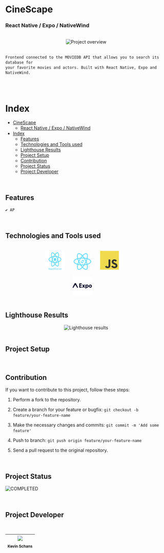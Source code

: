 # CineScape

### React Native / Expo / NativeWind

<br>

<div align="center">
  <img
    src="public/readme/project-overview.png"
    alt="Project overview"
    width="850"
  >
</div>

<br>

<div>

    Frontend connected to the MOVIEDB API that allows you to search its database for
    your favorite movies and actors. Built with React Native, Expo and NativeWind.

</div>

<br>
<br>

# Index

- [CineScape](#cinescape)
    - [React Native / Expo / NativeWind](#react-native--expo--nativewind)
- [Index](#index)
  - [Features](#features)
  - [Technologies and Tools used](#technologies-and-tools-used)
  - [Lighthouse Results](#lighthouse-results)
  - [Project Setup](#project-setup)
  - [Contribution](#contribution)
  - [Project Status](#project-status)
  - [Project Developer](#project-developer)

<br>

## Features

<div>

    ✔️ AP

</div>


<br>

## Technologies and Tools used

<div align="center">
  <br>
  <a href="https://reactnative.dev/" target="_blank" rel="noreferrer"> <img src="public/readme/react-native.svg" alt="React Native" width="60" height="60" style="margin-right: 24px" /></a>
  <a href="https://www.nativewind.dev/" target="_blank" rel="noreferrer"> <img src="public/readme/nativewind.svg" alt="Nativewind" width="55" height="52" style="margin-right: 24px" /></a>
  <a href="https://developer.mozilla.org/en-US/docs/Web/JavaScript" target="_blank" rel="noreferrer"> <img src="https://raw.githubusercontent.com/devicons/devicon/master/icons/javascript/javascript-original.svg" alt="JavaScript" width="60" height="60" style="margin-right: 24px" /></a>
  <br>
  <br>
  <a href="https://expo.dev/" target="_blank" rel="noreferrer"> <img src="public/readme/expo.svg" alt="Expo" width="60" height="60" style="margin-right: 24px" /></a>

</div>

<br>

## Lighthouse Results

<div align="center">
  <img
    src="public/readme/lighthouse-results.png"
    alt="Lighthouse results"
    width="850"
  >
</div>

<br>

## Project Setup



<br>

## Contribution

If you want to contribute to this project, follow these steps:

1. Perform a fork to the repository.

2. Create a branch for your feature or bugfix: `git checkout -b feature/your-feature-name`

3. Make the necessary changes and commits:  `git commit -m 'Add some feature'`

4. Push to branch: `git push origin feature/your-feature-name`

5. Send a pull request to the original repository.

<br>

## Project Status

![COMPLETED](https://img.shields.io/badge/COMPLETED-green.svg)

<br>

## Project Developer

<br>

| [<img src="https://avatars.githubusercontent.com/u/122877560?v=4" width=115><br><sub>Kevin Schans</sub>](https://github.com/KevinVanDerSchans) |
:------------------------------------------------------------------------------------------------------------------------------------------: |
